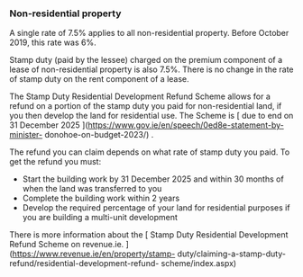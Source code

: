 ###  Non-residential property

A single rate of 7.5% applies to all non-residential property. Before October
2019, this rate was 6%.

Stamp duty (paid by the lessee) charged on the premium component of a lease of
non-residential property is also 7.5%. There is no change in the rate of stamp
duty on the rent component of a lease.

The Stamp Duty Residential Development Refund Scheme allows for a refund on a
portion of the stamp duty you paid for non-residential land, if you then
develop the land for residential use. The Scheme is [ due to end on 31
December 2025 ](https://www.gov.ie/en/speech/0ed8e-statement-by-minister-
donohoe-on-budget-2023/) .

The refund you can claim depends on what rate of stamp duty you paid. To get
the refund you must:

  * Start the building work by 31 December 2025 and within 30 months of when the land was transferred to you 
  * Complete the building work within 2 years 
  * Develop the required percentage of your land for residential purposes if you are building a multi-unit development 

There is more information about the [ Stamp Duty Residential Development
Refund Scheme on revenue.ie. ](https://www.revenue.ie/en/property/stamp-
duty/claiming-a-stamp-duty-refund/residential-development-refund-
scheme/index.aspx)
